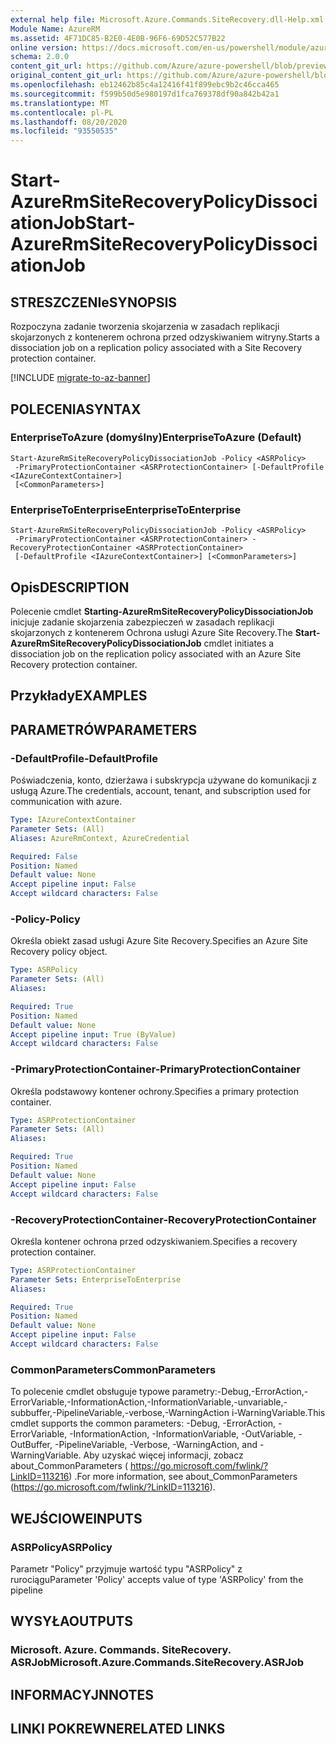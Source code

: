 ```yaml
---
external help file: Microsoft.Azure.Commands.SiteRecovery.dll-Help.xml
Module Name: AzureRM
ms.assetid: 4F71DC85-B2E0-4E0B-96F6-69D52C577B22
online version: https://docs.microsoft.com/en-us/powershell/module/azurerm.siterecovery/start-azurermsiterecoverypolicydissociationjob
schema: 2.0.0
content_git_url: https://github.com/Azure/azure-powershell/blob/preview/src/ResourceManager/SiteRecovery/Commands.SiteRecovery/help/Start-AzureRmSiteRecoveryPolicyDissociationJob.md
original_content_git_url: https://github.com/Azure/azure-powershell/blob/preview/src/ResourceManager/SiteRecovery/Commands.SiteRecovery/help/Start-AzureRmSiteRecoveryPolicyDissociationJob.md
ms.openlocfilehash: eb12462b85c4a12416f41f899ebc9b2c46cca465
ms.sourcegitcommit: f599b50d5e980197d1fca769378df90a842b42a1
ms.translationtype: MT
ms.contentlocale: pl-PL
ms.lasthandoff: 08/20/2020
ms.locfileid: "93550535"
---
```

# <span data-ttu-id="734fd-101">Start-AzureRmSiteRecoveryPolicyDissociationJob</span><span class="sxs-lookup"><span data-stu-id="734fd-101">Start-AzureRmSiteRecoveryPolicyDissociationJob</span></span>

## <span data-ttu-id="734fd-102">STRESZCZENIe</span><span class="sxs-lookup"><span data-stu-id="734fd-102">SYNOPSIS</span></span>
<span data-ttu-id="734fd-103">Rozpoczyna zadanie tworzenia skojarzenia w zasadach replikacji skojarzonych z kontenerem ochrona przed odzyskiwaniem witryny.</span><span class="sxs-lookup"><span data-stu-id="734fd-103">Starts a dissociation job on a replication policy associated with a Site Recovery protection container.</span></span>

[!INCLUDE [migrate-to-az-banner](../../includes/migrate-to-az-banner.md)]

## <span data-ttu-id="734fd-104">POLECENIA</span><span class="sxs-lookup"><span data-stu-id="734fd-104">SYNTAX</span></span>

### <span data-ttu-id="734fd-105">EnterpriseToAzure (domyślny)</span><span class="sxs-lookup"><span data-stu-id="734fd-105">EnterpriseToAzure (Default)</span></span>
```
Start-AzureRmSiteRecoveryPolicyDissociationJob -Policy <ASRPolicy>
 -PrimaryProtectionContainer <ASRProtectionContainer> [-DefaultProfile <IAzureContextContainer>]
 [<CommonParameters>]
```

### <span data-ttu-id="734fd-106">EnterpriseToEnterprise</span><span class="sxs-lookup"><span data-stu-id="734fd-106">EnterpriseToEnterprise</span></span>
```
Start-AzureRmSiteRecoveryPolicyDissociationJob -Policy <ASRPolicy>
 -PrimaryProtectionContainer <ASRProtectionContainer> -RecoveryProtectionContainer <ASRProtectionContainer>
 [-DefaultProfile <IAzureContextContainer>] [<CommonParameters>]
```

## <span data-ttu-id="734fd-107">Opis</span><span class="sxs-lookup"><span data-stu-id="734fd-107">DESCRIPTION</span></span>
<span data-ttu-id="734fd-108">Polecenie cmdlet **Starting-AzureRmSiteRecoveryPolicyDissociationJob** inicjuje zadanie skojarzenia zabezpieczeń w zasadach replikacji skojarzonych z kontenerem Ochrona usługi Azure Site Recovery.</span><span class="sxs-lookup"><span data-stu-id="734fd-108">The **Start-AzureRmSiteRecoveryPolicyDissociationJob** cmdlet initiates a dissociation job on the replication policy associated with an Azure Site Recovery protection container.</span></span>

## <span data-ttu-id="734fd-109">Przykłady</span><span class="sxs-lookup"><span data-stu-id="734fd-109">EXAMPLES</span></span>

## <span data-ttu-id="734fd-110">PARAMETRÓW</span><span class="sxs-lookup"><span data-stu-id="734fd-110">PARAMETERS</span></span>

### <span data-ttu-id="734fd-111">-DefaultProfile</span><span class="sxs-lookup"><span data-stu-id="734fd-111">-DefaultProfile</span></span>
<span data-ttu-id="734fd-112">Poświadczenia, konto, dzierżawa i subskrypcja używane do komunikacji z usługą Azure.</span><span class="sxs-lookup"><span data-stu-id="734fd-112">The credentials, account, tenant, and subscription used for communication with azure.</span></span>

```yaml
Type: IAzureContextContainer
Parameter Sets: (All)
Aliases: AzureRmContext, AzureCredential

Required: False
Position: Named
Default value: None
Accept pipeline input: False
Accept wildcard characters: False
```

### <span data-ttu-id="734fd-113">-Policy</span><span class="sxs-lookup"><span data-stu-id="734fd-113">-Policy</span></span>
<span data-ttu-id="734fd-114">Określa obiekt zasad usługi Azure Site Recovery.</span><span class="sxs-lookup"><span data-stu-id="734fd-114">Specifies an Azure Site Recovery policy object.</span></span>

```yaml
Type: ASRPolicy
Parameter Sets: (All)
Aliases: 

Required: True
Position: Named
Default value: None
Accept pipeline input: True (ByValue)
Accept wildcard characters: False
```

### <span data-ttu-id="734fd-115">-PrimaryProtectionContainer</span><span class="sxs-lookup"><span data-stu-id="734fd-115">-PrimaryProtectionContainer</span></span>
<span data-ttu-id="734fd-116">Określa podstawowy kontener ochrony.</span><span class="sxs-lookup"><span data-stu-id="734fd-116">Specifies a primary protection container.</span></span>

```yaml
Type: ASRProtectionContainer
Parameter Sets: (All)
Aliases: 

Required: True
Position: Named
Default value: None
Accept pipeline input: False
Accept wildcard characters: False
```

### <span data-ttu-id="734fd-117">-RecoveryProtectionContainer</span><span class="sxs-lookup"><span data-stu-id="734fd-117">-RecoveryProtectionContainer</span></span>
<span data-ttu-id="734fd-118">Określa kontener ochrona przed odzyskiwaniem.</span><span class="sxs-lookup"><span data-stu-id="734fd-118">Specifies a recovery protection container.</span></span>

```yaml
Type: ASRProtectionContainer
Parameter Sets: EnterpriseToEnterprise
Aliases: 

Required: True
Position: Named
Default value: None
Accept pipeline input: False
Accept wildcard characters: False
```

### <span data-ttu-id="734fd-119">CommonParameters</span><span class="sxs-lookup"><span data-stu-id="734fd-119">CommonParameters</span></span>
<span data-ttu-id="734fd-120">To polecenie cmdlet obsługuje typowe parametry:-Debug,-ErrorAction,-ErrorVariable,-InformationAction,-InformationVariable,-unvariable,-subbuffer,-PipelineVariable,-verbose,-WarningAction i-WarningVariable.</span><span class="sxs-lookup"><span data-stu-id="734fd-120">This cmdlet supports the common parameters: -Debug, -ErrorAction, -ErrorVariable, -InformationAction, -InformationVariable, -OutVariable, -OutBuffer, -PipelineVariable, -Verbose, -WarningAction, and -WarningVariable.</span></span> <span data-ttu-id="734fd-121">Aby uzyskać więcej informacji, zobacz about_CommonParameters ( https://go.microsoft.com/fwlink/?LinkID=113216) .</span><span class="sxs-lookup"><span data-stu-id="734fd-121">For more information, see about_CommonParameters (https://go.microsoft.com/fwlink/?LinkID=113216).</span></span>

## <span data-ttu-id="734fd-122">WEJŚCIOWE</span><span class="sxs-lookup"><span data-stu-id="734fd-122">INPUTS</span></span>

### <span data-ttu-id="734fd-123">ASRPolicy</span><span class="sxs-lookup"><span data-stu-id="734fd-123">ASRPolicy</span></span>
<span data-ttu-id="734fd-124">Parametr "Policy" przyjmuje wartość typu "ASRPolicy" z rurociągu</span><span class="sxs-lookup"><span data-stu-id="734fd-124">Parameter 'Policy' accepts value of type 'ASRPolicy' from the pipeline</span></span>

## <span data-ttu-id="734fd-125">WYSYŁA</span><span class="sxs-lookup"><span data-stu-id="734fd-125">OUTPUTS</span></span>

### <span data-ttu-id="734fd-126">Microsoft. Azure. Commands. SiteRecovery. ASRJob</span><span class="sxs-lookup"><span data-stu-id="734fd-126">Microsoft.Azure.Commands.SiteRecovery.ASRJob</span></span>

## <span data-ttu-id="734fd-127">INFORMACYJN</span><span class="sxs-lookup"><span data-stu-id="734fd-127">NOTES</span></span>

## <span data-ttu-id="734fd-128">LINKI POKREWNE</span><span class="sxs-lookup"><span data-stu-id="734fd-128">RELATED LINKS</span></span>

